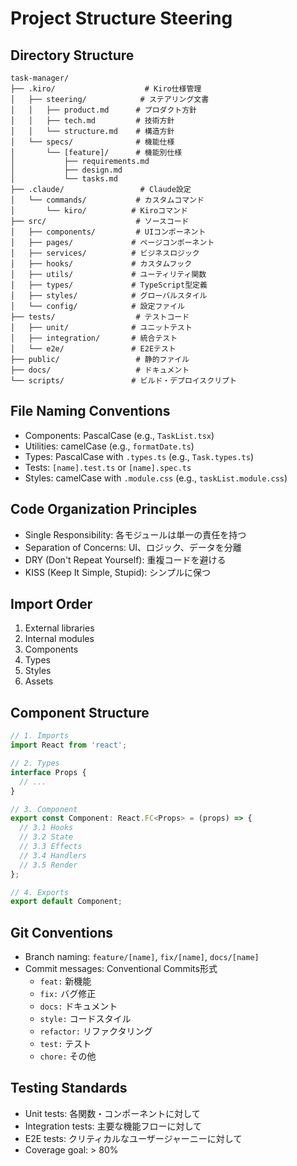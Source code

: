 # Project Structure Steering

## Directory Structure
```
task-manager/
├── .kiro/                    # Kiro仕様管理
│   ├── steering/            # ステアリング文書
│   │   ├── product.md      # プロダクト方針
│   │   ├── tech.md         # 技術方針
│   │   └── structure.md    # 構造方針
│   └── specs/              # 機能仕様
│       └── [feature]/      # 機能別仕様
│           ├── requirements.md
│           ├── design.md
│           └── tasks.md
├── .claude/                 # Claude設定
│   └── commands/           # カスタムコマンド
│       └── kiro/          # Kiroコマンド
├── src/                    # ソースコード
│   ├── components/         # UIコンポーネント
│   ├── pages/             # ページコンポーネント
│   ├── services/          # ビジネスロジック
│   ├── hooks/             # カスタムフック
│   ├── utils/             # ユーティリティ関数
│   ├── types/             # TypeScript型定義
│   ├── styles/            # グローバルスタイル
│   └── config/            # 設定ファイル
├── tests/                  # テストコード
│   ├── unit/              # ユニットテスト
│   ├── integration/       # 統合テスト
│   └── e2e/               # E2Eテスト
├── public/                 # 静的ファイル
├── docs/                   # ドキュメント
└── scripts/               # ビルド・デプロイスクリプト
```

## File Naming Conventions
- Components: PascalCase (e.g., `TaskList.tsx`)
- Utilities: camelCase (e.g., `formatDate.ts`)
- Types: PascalCase with `.types.ts` (e.g., `Task.types.ts`)
- Tests: `[name].test.ts` or `[name].spec.ts`
- Styles: camelCase with `.module.css` (e.g., `taskList.module.css`)

## Code Organization Principles
- Single Responsibility: 各モジュールは単一の責任を持つ
- Separation of Concerns: UI、ロジック、データを分離
- DRY (Don't Repeat Yourself): 重複コードを避ける
- KISS (Keep It Simple, Stupid): シンプルに保つ

## Import Order
1. External libraries
2. Internal modules
3. Components
4. Types
5. Styles
6. Assets

## Component Structure
```typescript
// 1. Imports
import React from 'react';

// 2. Types
interface Props {
  // ...
}

// 3. Component
export const Component: React.FC<Props> = (props) => {
  // 3.1 Hooks
  // 3.2 State
  // 3.3 Effects
  // 3.4 Handlers
  // 3.5 Render
};

// 4. Exports
export default Component;
```

## Git Conventions
- Branch naming: `feature/[name]`, `fix/[name]`, `docs/[name]`
- Commit messages: Conventional Commits形式
  - `feat:` 新機能
  - `fix:` バグ修正
  - `docs:` ドキュメント
  - `style:` コードスタイル
  - `refactor:` リファクタリング
  - `test:` テスト
  - `chore:` その他

## Testing Standards
- Unit tests: 各関数・コンポーネントに対して
- Integration tests: 主要な機能フローに対して
- E2E tests: クリティカルなユーザージャーニーに対して
- Coverage goal: > 80%